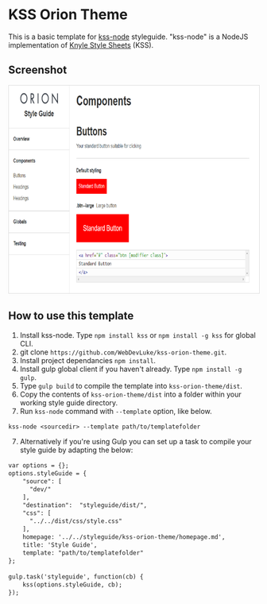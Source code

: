 KSS Orion Theme
=================

This is a basic template for [kss-node](https://github.com/kss-node/kss-node) styleguide. 
"kss-node" is a NodeJS implementation of [Knyle Style Sheets](https://github.com/kneath/kss) (KSS).

Screenshot
--------

<p align="center">
   <img width="750" height="418" src="https://raw.githubusercontent.com/WebDevLuke/kss-orion-theme/master/misc/screen.png" style="border:1px solid #ddd;">
</p>


How to use this template
--------------------------
1. Install kss-node. Type `npm install kss` or `npm install -g kss` for global CLI.
2. git clone `https://github.com/WebDevLuke/kss-orion-theme.git`.
3. Install project dependancies `npm install`.
3. Install gulp global client if you haven't already. Type `npm install -g gulp`.
4. Type `gulp build` to compile the template into `kss-orion-theme/dist`.
5. Copy the contents of `kss-orion-theme/dist` into a folder within your working style guide directory.
6. Run `kss-node` command with `--template` option, like below.

```
kss-node <sourcedir> --template path/to/templatefolder
```

7. Alternatively if you're using Gulp you can set up a task to compile your style guide by adapting the below:

```
var options = {};
options.styleGuide = {
	"source": [
	  "dev/"
	],
	"destination":  "styleguide/dist/",
	"css": [
	  "../../dist/css/style.css"
	],
	homepage: '../../styleguide/kss-orion-theme/homepage.md',
	title: 'Style Guide',
	template: "path/to/templatefolder"
};

gulp.task('styleguide', function(cb) {
	kss(options.styleGuide, cb);
});
```